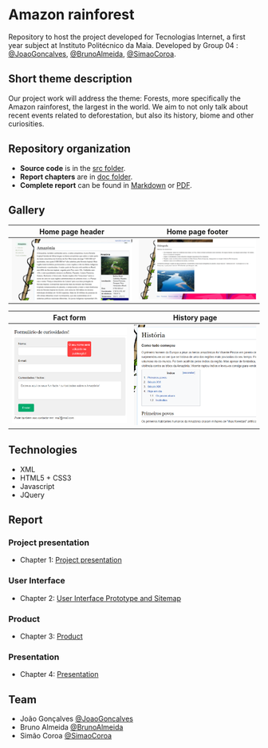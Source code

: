 # Amazon rainforest

Repository to host the project developed for Tecnologias Internet, a first year subject at Instituto Politécnico da Maia. Developed by Group 04 : [@JoaoGoncalves](https://github.com/joaogoncalves7), [@BrunoAlmeida](https://github.com/TheHike), [@SimaoCoroa](https://github.com/SimaoCoroa).

## Short theme description

Our project work will address the theme: Forests, more specifically the Amazon rainforest, the largest in the world. We aim to not only talk about recent events related to deforestation, but also its history, biome and other curiosities.

## Repository organization

* **Source code** is in the [src folder](src/).
* **Report chapters** are in [doc folder](doc/).
* **Complete report** can be found in [Markdown](doc/full_report.md) or [PDF](doc/full_report.pdf).
## Gallery

Home page header            |  Home page footer 
:-------------------------:|:-------------------------:
![](doc/images/home_header.png)  |  ![](doc/images/home_footer.png)

Fact form            |  History page
:-------------------------:|:-------------------------:
![](doc/images/fact_form.png)  |  ![](doc/images/how_it_started.png)


## Technologies

* XML
* HTML5 + CSS3
* Javascript
* JQuery

## Report
### Project presentation
* Chapter 1: [Project presentation](doc/c1.md)
### User Interface 
* Chapter 2: [User Interface Prototype and Sitemap](doc/c2.md)
### Product
* Chapter 3: [Product](doc/c3.md)
### Presentation
* Chapter 4: [Presentation](doc/c4.md)

## Team
* João Gonçalves [@JoaoGoncalves](https://github.com/joaogoncalves7)
* Bruno Almeida [@BrunoAlmeida](https://github.com/TheHike)
* Simão Coroa [@SimaoCoroa](https://github.com/SimaoCoroa)
